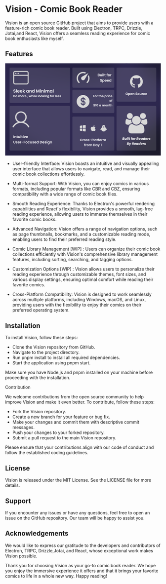 # Vision - Comic Book Reader

Vision is an open source GitHub project that aims to provide users with a feature-rich comic book reader. Built using Electron, TRPC, Drizzle, Jotai,and React, Vision offers a seamless reading experience for comic book enthusiasts like myself.

## Features

![Features](images/banner.png)

- User-friendly Interface: Vision boasts an intuitive and visually appealing user interface that allows users to navigate, read, and manage their comic book collections effortlessly.

- Multi-format Support: With Vision, you can enjoy comics in various formats, including popular formats like CBR and CBZ, ensuring compatibility with a wide range of comic book files.

- Smooth Reading Experience: Thanks to Electron's powerful rendering capabilities and React's flexibility, Vision provides a smooth, lag-free reading experience, allowing users to immerse themselves in their favorite comic books.

- Advanced Navigation: Vision offers a range of navigation options, such as page thumbnails, bookmarks, and a customizable reading mode, enabling users to find their preferred reading style.

- Comic Library Management [WIP] : Users can organize their comic book collections efficiently with Vision's comprehensive library management features, including sorting, searching, and tagging options.

- Customization Options [WIP] : Vision allows users to personalize their reading experience through customizable themes, font sizes, and various display settings, ensuring optimal comfort while reading their favorite comics.

- Cross-Platform Compatibility: Vision is designed to work seamlessly across multiple platforms, including Windows, macOS, and Linux, providing users with the flexibility to enjoy their comics on their preferred operating system.

## Installation

To install Vision, follow these steps:

- Clone the Vision repository from GitHub.
- Navigate to the project directory.
- Run pnpm install to install all required dependencies.
- Start the application using pnpm start.

Make sure you have Node.js and pnpm installed on your machine before proceeding with the installation.

Contribution

We welcome contributions from the open source community to help improve Vision and make it even better. To contribute, follow these steps:

- Fork the Vision repository.
- Create a new branch for your feature or bug fix.
- Make your changes and commit them with descriptive commit messages.
- Push your changes to your forked repository.
- Submit a pull request to the main Vision repository.

Please ensure that your contributions align with our code of conduct and follow the established coding guidelines.

## License

Vision is released under the MIT License. See the LICENSE file for more details.

## Support

If you encounter any issues or have any questions, feel free to open an issue on the GitHub repository. Our team will be happy to assist you.

## Acknowledgements

We would like to express our gratitude to the developers and contributors of Electron, TRPC, Drizzle,Jotai, and React, whose exceptional work makes Vision possible.

Thank you for choosing Vision as your go-to comic book reader. We hope you enjoy the immersive experience it offers and that it brings your favorite comics to life in a whole new way. Happy reading!

